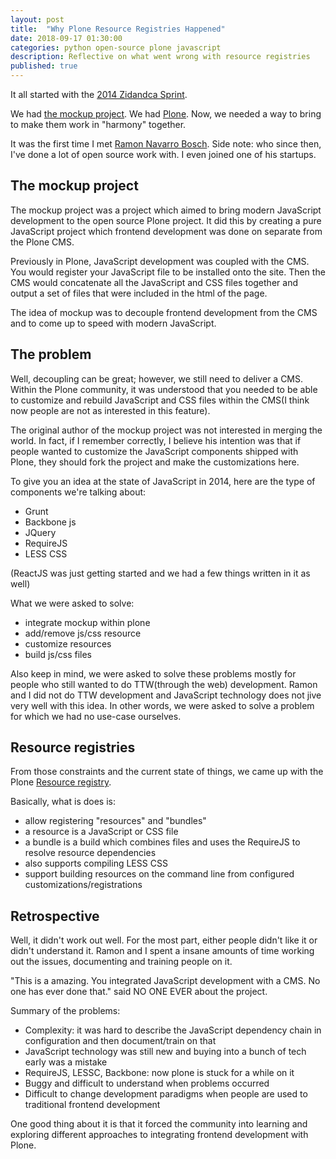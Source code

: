 ```yaml
---
layout: post
title:  "Why Plone Resource Registries Happened"
date: 2018-09-17 01:30:00
categories: python open-source plone javascript
description: Reflective on what went wrong with resource registries
published: true
---
```


It all started with the
[2014 Zidandca Sprint](https://plone.org/news/old-news/zidanca-sprint-report-js-less-integration).

We had [the mockup project](https://github.com/plone/mockup). We had [Plone](https://plone.org).
Now, we needed a way to bring to make them work in "harmony" together.

It was the first time I met [Ramon Navarro Bosch](https://twitter.com/bloodbare). Side note: who since then,
I've done a lot of open source work with. I even joined one of his startups.


## The mockup project

The mockup project was a project which aimed to bring modern JavaScript development to the open source Plone
project. It did this by creating a pure JavaScript project which frontend development was done on separate
from the Plone CMS.

Previously in Plone, JavaScript development was coupled with the CMS. You would register your JavaScript
file to be installed onto the site. Then the CMS would concatenate all the JavaScript and CSS files together
and output a set of files that were included in the html of the page.

The idea of mockup was to decouple frontend development from the CMS and to come up to speed with modern JavaScript.


## The problem

Well, decoupling can be great; however, we still need to deliver a CMS. Within the Plone community, it was
understood that you needed to be able to customize and rebuild JavaScript and CSS files within the CMS(I think
now people are not as interested in this feature).

The original author of the mockup project was not interested in merging the world. In fact, if I remember correctly,
I believe his intention was that if people wanted to customize the JavaScript components shipped with Plone,
they should fork the project and make the customizations here.

To give you an idea at the state of JavaScript in 2014, here are the type of components we're talking about:
- Grunt
- Backbone js
- JQuery
- RequireJS
- LESS CSS

(ReactJS was just getting started and we had a few things written in it as well)

What we were asked to solve:
 - integrate mockup within plone
 - add/remove js/css resource
 - customize resources
 - build js/css files

Also keep in mind, we were asked to solve these problems mostly for people who still wanted to do
TTW(through the web) development. Ramon and I did not do TTW development and JavaScript technology
does not jive very well with this idea. In other words, we were asked to solve a problem for which
we had no use-case ourselves.


## Resource registries

From those constraints and the current state of things, we came up with the Plone
[Resource registry](https://docs.plone.org/adapt-and-extend/theming/resourceregistry.html).

Basically, what is does is:

- allow registering "resources" and "bundles"
- a resource is a JavaScript or CSS file
- a bundle is a build which combines files and uses the RequireJS to resolve resource dependencies
- also supports compiling LESS CSS
- support building resources on the command line from configured customizations/registrations


## Retrospective

Well, it didn't work out well. For the most part, either people didn't like it or didn't understand it.
Ramon and I spent a insane amounts of time working out the issues, documenting and training people on it.

"This is a amazing. You integrated JavaScript development with a CMS. No one has ever done that." said
NO ONE EVER about the project.

Summary of the problems:
- Complexity: it was hard to describe the JavaScript dependency chain in configuration and then document/train on that
- JavaScript technology was still new and buying into a bunch of tech early was a mistake
- RequireJS, LESSC, Backbone: now plone is stuck for a while on it
- Buggy and difficult to understand when problems occurred
- Difficult to change development paradigms when people are used to traditional frontend development

One good thing about it is that it forced the community into learning and exploring different approaches
to integrating frontend development with Plone.
